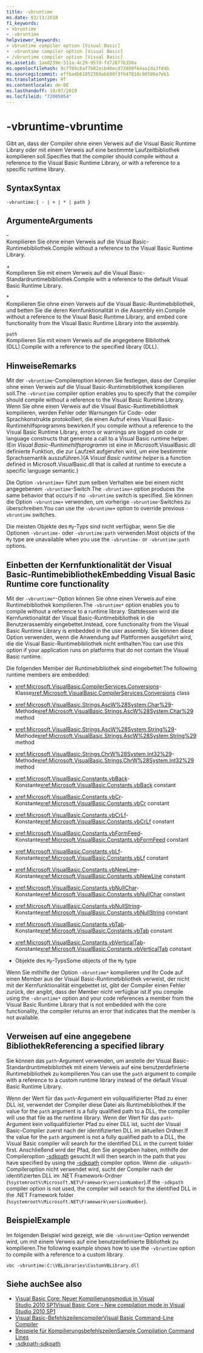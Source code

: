 ```yaml
---
title: -vbruntime
ms.date: 03/13/2018
f1_keywords:
- vbruntime
- -vbruntime
helpviewer_keywords:
- vbruntime compiler option [Visual Basic]
- -vbruntime compiler option [Visual Basic]
- /vbruntime compiler option [Visual Basic]
ms.assetid: 1aa0239e-511a-4c29-957d-fd72877b350a
ms.openlocfilehash: 8c7789c6af7b82ecb40ecd73d09f64aa1da3fd4b
ms.sourcegitcommit: eff6adb61852369ab690f3f047818c90580e7eb1
ms.translationtype: HT
ms.contentlocale: de-DE
ms.lasthandoff: 10/07/2019
ms.locfileid: "72005054"
---
```

# <a name="-vbruntime"></a><span data-ttu-id="306e3-102">-vbruntime</span><span class="sxs-lookup"><span data-stu-id="306e3-102">-vbruntime</span></span>
<span data-ttu-id="306e3-103">Gibt an, dass der Compiler ohne einen Verweis auf die Visual Basic Runtime Library oder mit einem Verweis auf eine bestimmte Laufzeitbibliothek kompilieren soll.</span><span class="sxs-lookup"><span data-stu-id="306e3-103">Specifies that the compiler should compile without a reference to the Visual Basic Runtime Library, or with a reference to a specific runtime library.</span></span>  
  
## <a name="syntax"></a><span data-ttu-id="306e3-104">Syntax</span><span class="sxs-lookup"><span data-stu-id="306e3-104">Syntax</span></span>  
  
```console  
-vbruntime:{ - | + | * | path }  
```  
  
## <a name="arguments"></a><span data-ttu-id="306e3-105">Argumente</span><span class="sxs-lookup"><span data-stu-id="306e3-105">Arguments</span></span>  
 \-  
 <span data-ttu-id="306e3-106">Kompilieren Sie ohne einen Verweis auf die Visual Basic-Runtimebibliothek.</span><span class="sxs-lookup"><span data-stu-id="306e3-106">Compile without a reference to the Visual Basic Runtime Library.</span></span>  
  
 \+  
 <span data-ttu-id="306e3-107">Kompilieren Sie mit einem Verweis auf die Visual Basic-Standardruntimebibliothek.</span><span class="sxs-lookup"><span data-stu-id="306e3-107">Compile with a reference to the default Visual Basic Runtime Library.</span></span>  
  
 \*  
 <span data-ttu-id="306e3-108">Kompilieren Sie ohne einen Verweis auf die Visual Basic-Runtimebibliothek, und betten Sie die deren Kernfunktionalität in die Assembly ein.</span><span class="sxs-lookup"><span data-stu-id="306e3-108">Compile without a reference to the Visual Basic Runtime Library, and embed core functionality from the Visual Basic Runtime Library into the assembly.</span></span>  
  
 `path`  
 <span data-ttu-id="306e3-109">Kompilieren Sie mit einem Verweis auf die angegebene Bibliothek (DLL).</span><span class="sxs-lookup"><span data-stu-id="306e3-109">Compile with a reference to the specified library (DLL).</span></span>  
  
## <a name="remarks"></a><span data-ttu-id="306e3-110">Hinweise</span><span class="sxs-lookup"><span data-stu-id="306e3-110">Remarks</span></span>  
 <span data-ttu-id="306e3-111">Mit der `-vbruntime`-Compileroption können Sie festlegen, dass der Compiler ohne einen Verweis auf die Visual Basic-Runtimebibliothek kompilieren soll.</span><span class="sxs-lookup"><span data-stu-id="306e3-111">The `-vbruntime` compiler option enables you to specify that the compiler should compile without a reference to the Visual Basic Runtime Library.</span></span> <span data-ttu-id="306e3-112">Wenn Sie ohne einen Verweis auf die Visual Basic-Runtimebibliothek kompilieren, werden Fehler oder Warnungen für Code- oder Sprachkonstrukte protokolliert, die einen Aufruf eines Visual Basic-Runtimehilfsprogramms bewirken.</span><span class="sxs-lookup"><span data-stu-id="306e3-112">If you compile without a reference to the Visual Basic Runtime Library, errors or warnings are logged on code or language constructs that generate a call to a Visual Basic runtime helper.</span></span> <span data-ttu-id="306e3-113">(Ein *Visual Basic-Runtimehilfsprogramm* ist eine in Microsoft.VisualBasic.dll definierte Funktion, die zur Laufzeit aufgerufen wird, um eine bestimmte Sprachsemantik auszuführen.)</span><span class="sxs-lookup"><span data-stu-id="306e3-113">(A *Visual Basic runtime helper* is a function defined in Microsoft.VisualBasic.dll that is called at runtime to execute a specific language semantic.)</span></span>  
  
 <span data-ttu-id="306e3-114">Die Option `-vbruntime+` führt zum selben Verhalten wie bei einem nicht angegebenem `-vbruntime`-Switch.</span><span class="sxs-lookup"><span data-stu-id="306e3-114">The `-vbruntime+` option produces the same behavior that occurs if no `-vbruntime` switch is specified.</span></span> <span data-ttu-id="306e3-115">Sie können die Option `-vbruntime+` verwenden, um vorherige `-vbruntime`-Switches zu überschreiben.</span><span class="sxs-lookup"><span data-stu-id="306e3-115">You can use the `-vbruntime+` option to override previous `-vbruntime` switches.</span></span>  
  
 <span data-ttu-id="306e3-116">Die meisten Objekte des `My`-Typs sind nicht verfügbar, wenn Sie die Optionen `-vbruntime-` oder `-vbruntime:path` verwenden.</span><span class="sxs-lookup"><span data-stu-id="306e3-116">Most objects of the `My` type are unavailable when you use the `-vbruntime-` or `-vbruntime:path` options.</span></span>  
  
## <a name="embedding-visual-basic-runtime-core-functionality"></a><span data-ttu-id="306e3-117">Einbetten der Kernfunktionalität der Visual Basic-Runtimebibliothek</span><span class="sxs-lookup"><span data-stu-id="306e3-117">Embedding Visual Basic Runtime core functionality</span></span>  
 <span data-ttu-id="306e3-118">Mit der `-vbruntime*`-Option können Sie ohne einen Verweis auf eine Runtimebibliothek kompilieren.</span><span class="sxs-lookup"><span data-stu-id="306e3-118">The `-vbruntime*` option enables you to compile without a reference to a runtime library.</span></span> <span data-ttu-id="306e3-119">Stattdessen wird die Kernfunktionalität der Visual Basic-Runtimebibliothek in die Benutzerassembly eingebettet.</span><span class="sxs-lookup"><span data-stu-id="306e3-119">Instead, core functionality from the Visual Basic Runtime Library is embedded in the user assembly.</span></span> <span data-ttu-id="306e3-120">Sie können diese Option verwenden, wenn die Anwendung auf Plattformen ausgeführt wird, die die Visual Basic-Runtimebibliothek nicht enthalten.</span><span class="sxs-lookup"><span data-stu-id="306e3-120">You can use this option if your application runs on platforms that do not contain the Visual Basic runtime.</span></span>  
  
 <span data-ttu-id="306e3-121">Die folgenden Member der Runtimebibliothek sind eingebettet:</span><span class="sxs-lookup"><span data-stu-id="306e3-121">The following runtime members are embedded:</span></span>  
  
- <span data-ttu-id="306e3-122"><xref:Microsoft.VisualBasic.CompilerServices.Conversions>-Klasse</span><span class="sxs-lookup"><span data-stu-id="306e3-122"><xref:Microsoft.VisualBasic.CompilerServices.Conversions> class</span></span>  
  
- <span data-ttu-id="306e3-123"><xref:Microsoft.VisualBasic.Strings.AscW%28System.Char%29>-Methode</span><span class="sxs-lookup"><span data-stu-id="306e3-123"><xref:Microsoft.VisualBasic.Strings.AscW%28System.Char%29> method</span></span>  
  
- <span data-ttu-id="306e3-124"><xref:Microsoft.VisualBasic.Strings.AscW%28System.String%29>-Methode</span><span class="sxs-lookup"><span data-stu-id="306e3-124"><xref:Microsoft.VisualBasic.Strings.AscW%28System.String%29> method</span></span>  
  
- <span data-ttu-id="306e3-125"><xref:Microsoft.VisualBasic.Strings.ChrW%28System.Int32%29>-Methode</span><span class="sxs-lookup"><span data-stu-id="306e3-125"><xref:Microsoft.VisualBasic.Strings.ChrW%28System.Int32%29> method</span></span>  
  
- <span data-ttu-id="306e3-126"><xref:Microsoft.VisualBasic.Constants.vbBack>-Konstante</span><span class="sxs-lookup"><span data-stu-id="306e3-126"><xref:Microsoft.VisualBasic.Constants.vbBack> constant</span></span>  
  
- <span data-ttu-id="306e3-127"><xref:Microsoft.VisualBasic.Constants.vbCr>-Konstante</span><span class="sxs-lookup"><span data-stu-id="306e3-127"><xref:Microsoft.VisualBasic.Constants.vbCr> constant</span></span>  
  
- <span data-ttu-id="306e3-128"><xref:Microsoft.VisualBasic.Constants.vbCrLf>-Konstante</span><span class="sxs-lookup"><span data-stu-id="306e3-128"><xref:Microsoft.VisualBasic.Constants.vbCrLf> constant</span></span>  
  
- <span data-ttu-id="306e3-129"><xref:Microsoft.VisualBasic.Constants.vbFormFeed>-Konstante</span><span class="sxs-lookup"><span data-stu-id="306e3-129"><xref:Microsoft.VisualBasic.Constants.vbFormFeed> constant</span></span>  
  
- <span data-ttu-id="306e3-130"><xref:Microsoft.VisualBasic.Constants.vbLf>-Konstante</span><span class="sxs-lookup"><span data-stu-id="306e3-130"><xref:Microsoft.VisualBasic.Constants.vbLf> constant</span></span>  
  
- <span data-ttu-id="306e3-131"><xref:Microsoft.VisualBasic.Constants.vbNewLine>-Konstante</span><span class="sxs-lookup"><span data-stu-id="306e3-131"><xref:Microsoft.VisualBasic.Constants.vbNewLine> constant</span></span>  
  
- <span data-ttu-id="306e3-132"><xref:Microsoft.VisualBasic.Constants.vbNullChar>-Konstante</span><span class="sxs-lookup"><span data-stu-id="306e3-132"><xref:Microsoft.VisualBasic.Constants.vbNullChar> constant</span></span>  
  
- <span data-ttu-id="306e3-133"><xref:Microsoft.VisualBasic.Constants.vbNullString>-Konstante</span><span class="sxs-lookup"><span data-stu-id="306e3-133"><xref:Microsoft.VisualBasic.Constants.vbNullString> constant</span></span>  
  
- <span data-ttu-id="306e3-134"><xref:Microsoft.VisualBasic.Constants.vbTab>-Konstante</span><span class="sxs-lookup"><span data-stu-id="306e3-134"><xref:Microsoft.VisualBasic.Constants.vbTab> constant</span></span>  
  
- <span data-ttu-id="306e3-135"><xref:Microsoft.VisualBasic.Constants.vbVerticalTab>-Konstante</span><span class="sxs-lookup"><span data-stu-id="306e3-135"><xref:Microsoft.VisualBasic.Constants.vbVerticalTab> constant</span></span>  
  
- <span data-ttu-id="306e3-136">Objekte des `My`-Typs</span><span class="sxs-lookup"><span data-stu-id="306e3-136">Some objects of the `My` type</span></span>  
  
 <span data-ttu-id="306e3-137">Wenn Sie mithilfe der Option `-vbruntime*` kompilieren und Ihr Code auf einen Member aus der Visual Basic-Runtimebibliothek verweist, der nicht mit der Kernfunktionalität eingebettet ist, gibt der Compiler einen Fehler zurück, der angibt, dass der Member nicht verfügbar ist.</span><span class="sxs-lookup"><span data-stu-id="306e3-137">If you compile using the `-vbruntime*` option and your code references a member from the Visual Basic Runtime Library that is not embedded with the core functionality, the compiler returns an error that indicates that the member is not available.</span></span>  
  
## <a name="referencing-a-specified-library"></a><span data-ttu-id="306e3-138">Verweisen auf eine angegebene Bibliothek</span><span class="sxs-lookup"><span data-stu-id="306e3-138">Referencing a specified library</span></span>  
 <span data-ttu-id="306e3-139">Sie können das `path`-Argument verwenden, um anstelle der Visual Basic-Standardruntimebibliothek mit einem Verweis auf eine benutzerdefinierte Runtimebibliothek zu kompilieren.</span><span class="sxs-lookup"><span data-stu-id="306e3-139">You can use the `path` argument to compile with a reference to a custom runtime library instead of the default Visual Basic Runtime Library.</span></span>  
  
 <span data-ttu-id="306e3-140">Wenn der Wert für das `path`-Argument ein vollqualifizierter Pfad zu einer DLL ist, verwendet der Compiler diese Datei als Runtimebibliothek.</span><span class="sxs-lookup"><span data-stu-id="306e3-140">If the value for the `path` argument is a fully qualified path to a DLL, the compiler will use that file as the runtime library.</span></span> <span data-ttu-id="306e3-141">Wenn der Wert für das `path`-Argument kein vollqualifizierter Pfad zu einer DLL ist, sucht der Visual Basic-Compiler zuerst nach der identifizierten DLL im aktuellen Ordner.</span><span class="sxs-lookup"><span data-stu-id="306e3-141">If the value for the `path` argument is not a fully qualified path to a DLL, the Visual Basic compiler will search for the identified DLL in the current folder first.</span></span> <span data-ttu-id="306e3-142">Anschließend wird der Pfad, den Sie angegeben haben, mithilfe der Compileroption [-sdkpath](../../../visual-basic/reference/command-line-compiler/sdkpath.md) gesucht.</span><span class="sxs-lookup"><span data-stu-id="306e3-142">It will then search in the path that you have specified by using the [-sdkpath](../../../visual-basic/reference/command-line-compiler/sdkpath.md) compiler option.</span></span> <span data-ttu-id="306e3-143">Wenn die `-sdkpath`-Compileroption nicht verwendet wird, sucht der Compiler nach der identifizierten DLL im .NET Framework-Ordner (`%systemroot%\Microsoft.NET\Framework\versionNumber`).</span><span class="sxs-lookup"><span data-stu-id="306e3-143">If the `-sdkpath` compiler option is not used, the compiler will search for the identified DLL in the .NET Framework folder (`%systemroot%\Microsoft.NET\Framework\versionNumber`).</span></span>  
  
## <a name="example"></a><span data-ttu-id="306e3-144">Beispiel</span><span class="sxs-lookup"><span data-stu-id="306e3-144">Example</span></span>  
 <span data-ttu-id="306e3-145">Im folgenden Beispiel wird gezeigt, wie die `-vbruntime`-Option verwendet wird, um mit einem Verweis auf eine benutzerdefinierte Bibliothek zu kompilieren.</span><span class="sxs-lookup"><span data-stu-id="306e3-145">The following example shows how to use the `-vbruntime` option to compile with a reference to a custom library.</span></span>  
  
```console
vbc -vbruntime:C:\VBLibraries\CustomVBLibrary.dll  
```  
  
## <a name="see-also"></a><span data-ttu-id="306e3-146">Siehe auch</span><span class="sxs-lookup"><span data-stu-id="306e3-146">See also</span></span>

- [<span data-ttu-id="306e3-147">Visual Basic Core: Neuer Kompilierungsmodus in Visual Studio 2010 SP1</span><span class="sxs-lookup"><span data-stu-id="306e3-147">Visual Basic Core – New compilation mode in Visual Studio 2010 SP1</span></span>](https://devblogs.microsoft.com/vbteam/vb-core-new-compilation-mode-in-visual-studio-2010-sp1/)
- [<span data-ttu-id="306e3-148">Visual Basic-Befehlszeilencompiler</span><span class="sxs-lookup"><span data-stu-id="306e3-148">Visual Basic Command-Line Compiler</span></span>](../../../visual-basic/reference/command-line-compiler/index.md)
- [<span data-ttu-id="306e3-149">Beispiele für Kompilierungsbefehlszeilen</span><span class="sxs-lookup"><span data-stu-id="306e3-149">Sample Compilation Command Lines</span></span>](../../../visual-basic/reference/command-line-compiler/sample-compilation-command-lines.md)
- [<span data-ttu-id="306e3-150">-sdkpath</span><span class="sxs-lookup"><span data-stu-id="306e3-150">-sdkpath</span></span>](../../../visual-basic/reference/command-line-compiler/sdkpath.md)
